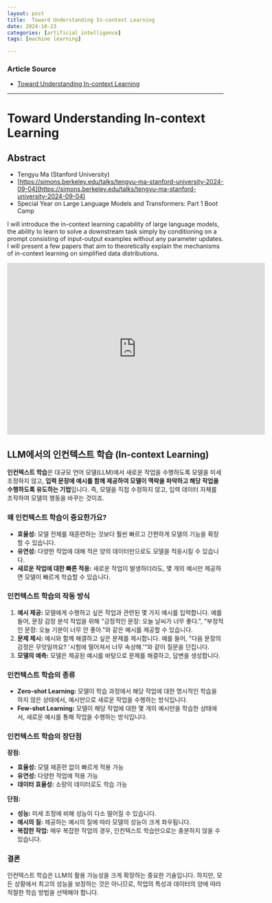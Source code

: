 ```yaml
---
layout: post
title:  Toward Understanding In-context Learning
date: 2024-10-23
categories: [artificial intelligence]
tags: [machine learning]

---
```


### Article Source


* [Toward Understanding In-context Learning](https://www.youtube.com/watch?v=hxrR39mAlR4)

---

# Toward Understanding In-context Learning

## Abstract

* Tengyu Ma (Stanford University)
* [https://simons.berkeley.edu/talks/tengyu-ma-stanford-university-2024-09-04](https://simons.berkeley.edu/talks/tengyu-ma-stanford-university-2024-09-04)
* Special Year on Large Language Models and Transformers: Part 1 Boot Camp

I will introduce the in-context learning capability of large language models, the ability to learn to solve a downstream task simply by conditioning on a prompt consisting of input-output examples without any parameter updates. I will present a few papers that aim to theoretically explain the mechanisms of in-context learning on simplified data distributions.


<iframe width="600" height="400" src="https://www.youtube.com/embed/hxrR39mAlR4?si=tm6dKnXIcfMRSP_y" title="YouTube video player" frameborder="0" allow="accelerometer; autoplay; clipboard-write; encrypted-media; gyroscope; picture-in-picture; web-share" referrerpolicy="strict-origin-when-cross-origin" allowfullscreen></iframe>


## LLM에서의 인컨텍스트 학습 (In-context Learning) 

**인컨텍스트 학습**은 대규모 언어 모델(LLM)에서 새로운 작업을 수행하도록 모델을 미세 조정하지 않고, **입력 문장에 예시를 함께 제공하여 모델이 맥락을 파악하고 해당 작업을 수행하도록 유도하는 기법**입니다. 즉, 모델을 직접 수정하지 않고, 입력 데이터 자체를 조작하여 모델의 행동을 바꾸는 것이죠.

### 왜 인컨텍스트 학습이 중요한가요?

* **효율성:** 모델 전체를 재훈련하는 것보다 훨씬 빠르고 간편하게 모델의 기능을 확장할 수 있습니다.
* **유연성:** 다양한 작업에 대해 적은 양의 데이터만으로도 모델을 적응시킬 수 있습니다.
* **새로운 작업에 대한 빠른 적응:** 새로운 작업이 발생하더라도, 몇 개의 예시만 제공하면 모델이 빠르게 학습할 수 있습니다.

### 인컨텍스트 학습의 작동 방식

1. **예시 제공:** 모델에게 수행하고 싶은 작업과 관련된 몇 가지 예시를 입력합니다. 예를 들어, 문장 감정 분석 작업을 위해 "긍정적인 문장: 오늘 날씨가 너무 좋다.", "부정적인 문장: 오늘 기분이 너무 안 좋아."와 같은 예시를 제공할 수 있습니다.
2. **문제 제시:** 예시와 함께 해결하고 싶은 문제를 제시합니다. 예를 들어, "다음 문장의 감정은 무엇일까요? '시험에 떨어져서 너무 속상해.'"와 같이 질문을 던집니다.
3. **모델의 예측:** 모델은 제공된 예시를 바탕으로 문제를 해결하고, 답변을 생성합니다.

### 인컨텍스트 학습의 종류

* **Zero-shot Learning:** 모델이 학습 과정에서 해당 작업에 대한 명시적인 학습을 하지 않은 상태에서, 예시만으로 새로운 작업을 수행하는 방식입니다.
* **Few-shot Learning:** 모델이 해당 작업에 대한 몇 개의 예시만을 학습한 상태에서, 새로운 예시를 통해 작업을 수행하는 방식입니다.

### 인컨텍스트 학습의 장단점

**장점:**

* **효율성:** 모델 재훈련 없이 빠르게 적용 가능
* **유연성:** 다양한 작업에 적용 가능
* **데이터 효율성:** 소량의 데이터로도 학습 가능

**단점:**

* **성능:** 미세 조정에 비해 성능이 다소 떨어질 수 있습니다.
* **예시의 질:** 제공하는 예시의 질에 따라 모델의 성능이 크게 좌우됩니다.
* **복잡한 작업:** 매우 복잡한 작업의 경우, 인컨텍스트 학습만으로는 충분하지 않을 수 있습니다.

### 결론

인컨텍스트 학습은 LLM의 활용 가능성을 크게 확장하는 중요한 기술입니다. 하지만, 모든 상황에서 최고의 성능을 보장하는 것은 아니므로, 작업의 특성과 데이터의 양에 따라 적절한 학습 방법을 선택해야 합니다.


